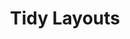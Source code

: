 ---
title: Tidy Layouts
slides:

    - class: title-slide

      content: |

        # Tidy Layouts
        _Organising content with HTML and CSS_


      notes: |

        :)



    - content: |

        ## Otter Page Layout Demo

        <p data-height="550" style="height:550px;" data-theme-id="19418" data-slug-hash="yerRvR" data-default-tab="result" data-user="gatherworkshops" class='codepen'>See the Pen <a href='http://codepen.io/gatherworkshops/pen/yerRvR/'>Otter Challenge Layout Demo</a> by Gather Workshops (<a href='http://codepen.io/gatherworkshops'>@gatherworkshops</a>) on <a href='http://codepen.io'>CodePen</a>.</p>
        <script async src="//assets.codepen.io/assets/embed/ei.js"></script> 

        In this chapter we'll use both HTML and CSS to add some structure.



    - content: |

        ## Everything is Boxes

        Layouts are made entirely of boxes




    - content: |

        ## The "Whole Page" Box

        Our whole page comes wrapped up in a box by default. 

        ```css
        html {
          background-color: silver;
        }
        ```
        {:.big-code}

        The element which wraps around your whole 
        page is called... `html`! And we can style it!

        Your background should turn grey.
        {:.checkpoint}



    - content: |

        ## Background Images

        ```css
        html {
          background-color: silver;
          background-image: url(http://tiny.cc/otter-pic);
        }
        ```
        {:.big-code data-line="1-2, 4"}

        You can also add an image as a background.

        You should see your chosen image in the background.
        {:.checkpoint}




    - content: |

        ## Sizing a Background Image

        ```css
        html {
          background-color: silver;
          background-image: url(http://tiny.cc/otter-pic);
          background-size: cover;
          background-attachment: fixed;
        }
        ```
        {:.big-code data-line="1-3, 6"}

        A single image can be stretched to fit any screen size,
        and can be "fixed" to keep it from scrolling.

        Your image should fill the whole background.
        {:.checkpoint}






    - content: |

        ## Creating Your Own Boxes

        We can also create our own boxes. 

        We will add one around all our content.



    - content: |

        ## Find the "Start" and "End" Points

        To add our own box we need to identify the start and end



    - content: |

        ## Add Section Tags

        ```html
        <h1 class="pageHeading">Otters</h1>

        <p class="tagline">
        They're otterly adorable.
        </p>

        <section>

        ... subheadings and paragraphs and images here ...

        </section>
        ```
        {:data-line="1-6, 8-10"}

        Add in 'section start' and 'section end' tags 
        at the correct positions in your HTML code.

        Nothing will change visually, yet...
        {:.checkpoint}




    - content: |

        ## Name Your Section

        ```html
        <section class="pageContent">
        ```
        {:.big-code}

        By default, a `section` box looks like nothing. Sad face.

        Give your section a class name so it can be styled.
        {:.checkpoint}


    - content: |

        ## Create a New Design Rule

        ```css
        .pageContent {
          background-color: white;
        }
        ```
        {:.big-code}

        Check that your section and rule are linked
        by adding a background colour.

        Your page content should now be inside a white box.
        {:.checkpoint}




    - content: |

        ## Section Styles

        ```css
        .pageContent {
          background-color: white;
          padding: 30px;
          border-radius: 10px;
          box-shadow: 5px 5px 5px black;
        }
        ```
        {:.big-code data-line="1-2, 6"}

        And if it works, add more style.

        Your text should move in from the edges.
        {:.checkpoint}


    - content: |

        ## Centering Page Content

        ```css
        .pageContent {
          background-color: white;
          padding: 30px;
          border-radius: 10px;
          box-shadow: 5px 5px 5px black;
          width: 500px;
          margin-left: auto;
          margin-right: auto;
        }
        ```
        {:.big-code data-line="1-5, 9"}

        You can center-align your whole box by giving it 
        a fixed width and using automatic margins.

        Your section should sit in the middle of the page.
        {:.checkpoint}



    - content: |

        ## Vertical Alignment

        ```css
        .pageContent {
          background-color: white;
          padding: 30px;
          border-radius: 10px;
          box-shadow: 5px 5px 5px black;
          width: 500px;
          margin-left: auto;
          margin-right: auto;
          margin-top: 500px;
        }
        ```
        {:.big-code data-line="1-8, 10"}

        Last but not least, we can use vertical margins to 
        make more room for our background image to be seen.




    - content: |

        ## Final Result

        <p data-height="550" style="height:550px;" data-theme-id="19418" data-slug-hash="yerRvR" data-default-tab="result" data-user="gatherworkshops" class='codepen'>See the Pen <a href='http://codepen.io/gatherworkshops/pen/yerRvR/'>Otter Page Layout Demo</a> by Gather Workshops (<a href='http://codepen.io/gatherworkshops'>@gatherworkshops</a>) on <a href='http://codepen.io'>CodePen</a>.</p>
        <script async src="//assets.codepen.io/assets/embed/ei.js"></script> 

        Your own output should now look something like this.
        {:.checkpoint}




    - content: |

        ![Thumbs Up!]([[BASE_URL]]/theme/assets/images/thumbs-up.svg){: height="200" }

        ## Tidy Layouts: Complete!

        And you're done! Your first web page is complete.

        [What did you think? Let us know!](http://gathergather.co.nz/workshops/feedback/digital-media-web-dev-taster/)



      notes: |

        Great! Now that we know the basics, let's get started on our own projects.

---